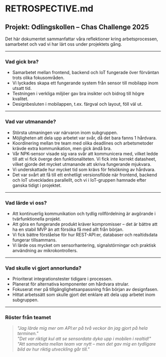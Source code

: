 # RETROSPECTIVE.md

## Projekt: Odlingskollen – Chas Challenge 2025

Det här dokumentet sammanfattar våra reflektioner kring arbetsprocessen, samarbetet och vad vi har lärt oss under projektets gång.

---

### Vad gick bra?

- Samarbetet mellan frontend, backend och IoT fungerade över förväntan trots olika fokusområden.
- Vi lyckades skapa ett fungerande system från sensor till mobilapp inom utsatt tid.
- Testningen i verkliga miljöer gav bra insikter och bidrog till högre kvalitet.
- Designbesluten i mobilappen, t.ex. färgval och layout, föll väl ut.

---

### Vad var utmanande?

- Största utmaningen var närvaron inom subgruppen.
- Möjligheten att dela upp arbetet var svår, då det bara fanns 1 hårdvara.
- Koordinering mellan tre team med olika deadlines och arbetsmetoder krävde extra kommunikation, men gick ändå bra.
- Vår NPK-sensor visade sig vara svår att kommunicera med, vilket ledde till att vi fick överge den funktionaliteten. Vi fick inte korrekt datasheet, vilket gjorde det mycket utmanande att skriva fungerande mjukvara.
- Vi underskattade hur mycket tid som krävs för felsökning av hårdvara.
- Det var svårt att få till ett enhetligt versionsflöde när frontend, backend och IoT utvecklades parallellt, och vi i IoT-gruppen hamnade efter ganska tidigt i projektet.

---

### Vad lärde vi oss?

- Att kontinuerlig kommunikation och tydlig rollfördelning är avgörande i tvärfunktionella projekt.
- Att göra en fungerande produkt kräver kompromisser – det är bättre att ha en stabil MVP än att försöka få med allt från början.
- Vi fick bättre förståelse för hur REST-API:er, databaser och realtidsdata fungerar tillsammans.
- Vi lärde oss mycket om sensorhantering, signalstörningar och praktisk användning av mikrokontrollers.

---

### Vad skulle vi gjort annorlunda?

- Prioriterat integrationstester tidigare i processen.
- Planerat för alternativa komponenter om hårdvara strular.
- Fokuserat mer på tillgänglighetsanpassning från början av designfasen.
- Hittat arbetssätt som skulle gjort det enklare att dela upp arbetet inom subgruppen.

---

### Röster från teamet

> *"Jag lärde mig mer om API:er på två veckor än jag gjort på hela terminen."*  
> *"Det var riktigt kul att se sensordata dyka upp i mobilen i realtid!"*  
> *"Att samarbeta mellan team var nytt – men det gav mig en tydligare bild av hur riktig utveckling går till."*

